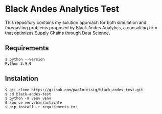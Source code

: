 # Black Andes Analytics Test

This repository contains my solution approach for both simulation and forecasting problems proposed by Black Andes Analytics, a consulting firm that optimizes Supply Chains through Data Science.

## Requirements

    $ python --version
    Python 3.9.9

## Instalation

    $ git clone https://github.com/paolorossig/black-andes-test.git
    $ cd black-andes-test
    $ python -m venv venv
    $ source venv/bin/activate
    $ pip install -r requirements.txt
